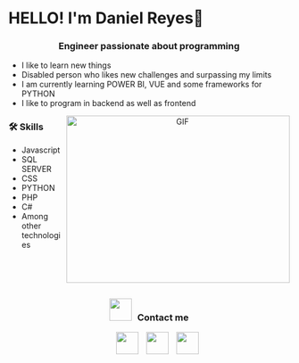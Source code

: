 # HELLO! I'm Daniel Reyes👋
<p align="center">
  <h3 align="center">Engineer passionate about programming</h3>


- I like to learn new things
- Disabled person who likes new challenges and surpassing my limits
- I am currently learning POWER BI, VUE and some frameworks for PYTHON
- I like to program in backend as well as frontend
  
</p>
<p align="center">
 <a target="_blank" align="center">
  <img align="right" top="500" height="300" width="400" alt="GIF" src="https://i.giphy.com/media/v1.Y2lkPTc5MGI3NjExdjk1dXRmaWZkdm52ZXpzdDdtcmJybmpremRhMW41MDVlNzZoajdnZCZlcD12MV9pbnRlcm5hbF9naWZfYnlfaWQmY3Q9Zw/qgQUggAC3Pfv687qPC/giphy.gif">
</a>
<h3 align="left">🛠 Skills</h3>
 
- Javascript
- SQL SERVER 
- CSS
- PYTHON
- PHP
- C#
- Among other technologies

</br>
</br>
</br>

<h3 align="center"><img src="https://i.giphy.com/media/v1.Y2lkPTc5MGI3NjExM3ZiYjAwN2FhamJjZHprMnRrYjUxcWxzOTMyZjR1cWN0OWIwZGtxMCZlcD12MV9pbnRlcm5hbF9naWZfYnlfaWQmY3Q9cw/daIfTnwGeY0J3zc1tg/giphy.gif" style="width: 40px;"></a><a style="margin-left: 10px;" target="_blank">Contact me</h3>

<div align="center"  class="icons-social" style="margin-left: 10px;">
        <a style="margin-left: 10px;" target="_blank" href="https://elchaparr.github.io/Daniel-Reyes/">
			<img alingn="center" src="https://img.icons8.com/?size=100&id=61977&format=png&color=000000" style="width: 40px;"></a>
       
<a style="margin-left: 10px;" target="_blank"        href="https://www.linkedin.com/in/oscar-daniel-reyes-perales-25b8b522b/">
	<img alingn="center" src="https://img.icons8.com/?size=100&id=kBCrQMzpQDLQ&format=png&color=000000" style="width: 40px;"></a>

  <a style="margin-left: 10px;" target="_blank"         href="https://wa.me//528713337397">
    <img alingn="center" src="https://img.icons8.com/?size=100&id=16713&format=png&color=000000" style="width: 40px;"></a>
</div>

</p>



